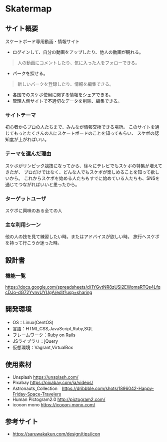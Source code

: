 # Skatermap

## サイト概要
スケートボード専用動画・情報サイト

- ログインして、自分の動画をアップしたり、他人の動画が観れる。
 > 人の動画にコメントしたり、気に入った人をフォローできる。

- パークを探せる。
 > 新しいパークを登録したり、情報を編集できる。

- 各国でのスケボ使用に関する情報をシェアできる。
- 管理人側サイトで不適切なデータを削除、編集できる。

### サイトテーマ
初心者からプロの人たちまで、みんなが情報交換できる場所。
このサイトを通じてもっとたくさんの人にスケートボードのことを知ってもらい、
スケボの認知度が上がればいい。

### テーマを選んだ理由
スケボがリンピック競技になってから、徐々にテレビでもスケボの特集が増えてきたが、
プロだけではなく、どんな人でもスケボが楽しめることを知って欲しいから。
これからスケボを始める人たちもすでに始めている人たちも、SNSを通じてつながればいいと思ったから。

### ターゲットユーザ
スケボに興味のある全ての人

### 主な利用シーン
他の人の技を見て練習したい時。またはアドバイスが欲しい時。
旅行へスケボを持って行こうか迷った時。

## 設計書


### 機能一覧
https://docs.google.com/spreadsheets/d/1YGvtNR8zUSl2EWomaRTQs4LfqcDJo-dG72YvnvUYUgA/edit?usp=sharing

## 開発環境
- OS：Linux(CentOS)
- 言語：HTML,CSS,JavaScript,Ruby,SQL
- フレームワーク：Ruby on Rails
- JSライブラリ：jQuery
- 仮想環境：Vagrant,VirtualBox

## 使用素材
- Unsplash https://unsplash.com/
- Pixabay https://pixabay.com/ja/videos/
- Astronauts_Collection　https://dribbble.com/shots/1896042-Happy-Friday-Space-Travelers
- Human Pictogram2.0 http://pictogram2.com/
- icooon mono https://icooon-mono.com/

## 参考サイト
- https://saruwakakun.com/design/tips/icon


